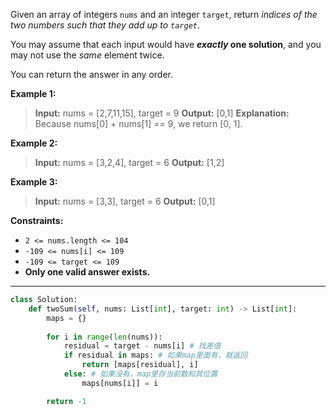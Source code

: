 Given an array of integers `nums` and an integer `target`, return _indices of the two numbers such that they add up to `target`_.

You may assume that each input would have **_exactly_ one solution**, and you may not use the _same_ element twice.

You can return the answer in any order.

**Example 1:**
> **Input:** nums = [2,7,11,15], target = 9
> **Output:** [0,1]
> **Explanation:** Because nums[0] + nums[1] == 9, we return [0, 1].

**Example 2:**
> **Input:** nums = [3,2,4], target = 6
> **Output:** [1,2]

**Example 3:**
> **Input:** nums = [3,3], target = 6
> **Output:** [0,1]

**Constraints:**
- `2 <= nums.length <= 104`
- `-109 <= nums[i] <= 109`
- `-109 <= target <= 109`
- **Only one valid answer exists.**

---

```python
class Solution:
    def twoSum(self, nums: List[int], target: int) -> List[int]:
        maps = {}
        
        for i in range(len(nums)):
            residual = target - nums[i] # 找差值
            if residual in maps: # 如果map里面有，就返回
                return [maps[residual], i]
            else: # 如果没有，map里存当前数和其位置
                maps[nums[i]] = i

        return -1
```